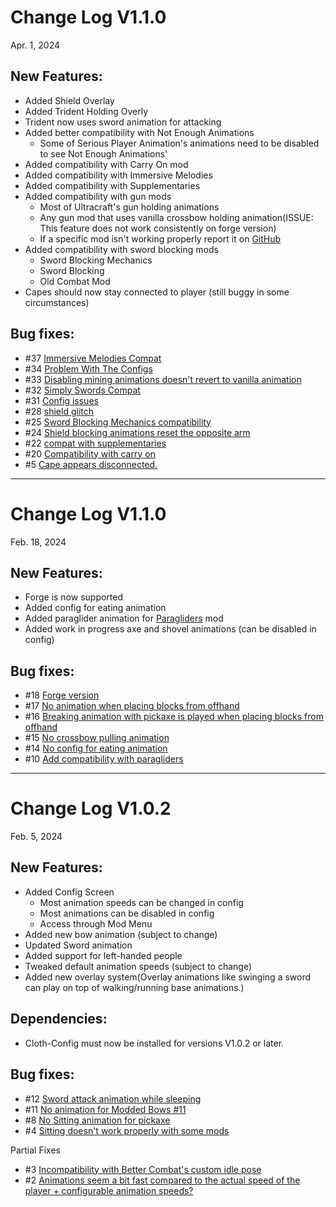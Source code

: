 # Change Log V1.1.0

Apr. 1, 2024 

## New Features:
- Added Shield Overlay
- Added Trident Holding Overly
- Trident now uses sword animation for attacking
- Added better compatibility with Not Enough Animations 
  - Some of Serious Player Animation's animations need to be disabled to see Not Enough Animations'
- Added compatibility with Carry On mod
- Added compatibility with Immersive Melodies
- Added compatibility with Supplementaries
- Added compatibility with gun mods
  - Most of Ultracraft's gun holding animations
  - Any gun mod that uses vanilla crossbow holding animation(ISSUE: This feature does not work consistently on forge version)
  - If a specific mod isn't working properly report it on [GitHub](https://github.com/McVader34/Serious-Player-Animations/issues)
- Added compatibility with sword blocking mods
  - Sword Blocking Mechanics
  - Sword Blocking
  - Old Combat Mod
- Capes should now stay connected to player (still buggy in some circumstances)

## Bug fixes:
- #37 [Immersive Melodies Compat](https://github.com/McVader34/Serious-Player-Animations/issues/37)
- #34 [Problem With The Configs](https://github.com/McVader34/Serious-Player-Animations/issues/34)
- #33 [Disabling mining animations doesn't revert to vanilla animation](https://github.com/McVader34/Serious-Player-Animations/issues/33)
- #32 [Simply Swords Compat](https://github.com/McVader34/Serious-Player-Animations/issues/32)
- #31 [Config issues](https://github.com/McVader34/Serious-Player-Animations/issues/31)
- #28 [shield glitch](https://github.com/McVader34/Serious-Player-Animations/issues/28)
- #25 [Sword Blocking Mechanics compatibility](https://github.com/McVader34/Serious-Player-Animations/issues/25)
- #24 [Shield blocking animations reset the opposite arm](https://github.com/McVader34/Serious-Player-Animations/issues/24)
- #22 [compat with supplementaries](https://github.com/McVader34/Serious-Player-Animations/issues/22)
- #20 [Compatibility with carry on](https://github.com/McVader34/Serious-Player-Animations/issues/20)
- #5 [Cape appears disconnected.](https://github.com/McVader34/Serious-Player-Animations/issues/5)

---

# Change Log V1.1.0

Feb. 18, 2024

## New Features:
- Forge is now supported
- Added config for eating animation
- Added paraglider animation for [Paragliders](https://www.curseforge.com/minecraft/mc-mods/paragliders) mod
- Added work in progress axe and shovel animations (can be disabled in config)

## Bug fixes:
- #18 [Forge version](https://github.com/McVader34/Serious-Player-Animations/issues/18)
- #17 [No animation when placing blocks from offhand](https://github.com/McVader34/Serious-Player-Animations/issues/17)
- #16 [Breaking animation with pickaxe is played when placing blocks from offhand](https://github.com/McVader34/Serious-Player-Animations/issues/16)
- #15 [No crossbow pulling animation](https://github.com/McVader34/Serious-Player-Animations/issues/15)
- #14 [No config for eating animation](https://github.com/McVader34/Serious-Player-Animations/issues/14)
- #10 [Add compatibility with paragliders](https://github.com/McVader34/Serious-Player-Animations/issues/10)

___

# Change Log V1.0.2

Feb. 5, 2024

## New Features:

- Added Config Screen
  - Most animation speeds can be changed in config
  - Most animations can be disabled in config
  - Access through Mod Menu
- Added new bow animation (subject to change)
- Updated Sword animation
- Added support for left-handed people
- Tweaked default animation speeds (subject to change)
- Added new overlay system(Overlay animations like swinging a sword can play on top of walking/running base animations.)

## Dependencies:

- Cloth-Config must now be installed for versions V1.0.2 or later.

## Bug fixes:

- #12 [Sword attack animation while sleeping](https://github.com/McVader34/Serious-Player-Animations/issues/12)
- #11 [No animation for Modded Bows #11](https://github.com/McVader34/Serious-Player-Animations/issues/11)
- #8 [No Sitting animation for pickaxe](https://github.com/McVader34/Serious-Player-Animations/issues/8)
- #4 [Sitting doesn't work properly with some mods](https://github.com/McVader34/Serious-Player-Animations/issues/4)

Partial Fixes
- #3 [Incompatibility with Better Combat's custom idle pose](https://github.com/McVader34/Serious-Player-Animations/issues/3)
- #2 [Animations seem a bit fast compared to the actual speed of the player + configurable animation speeds?](https://github.com/McVader34/Serious-Player-Animations/issues/2)

